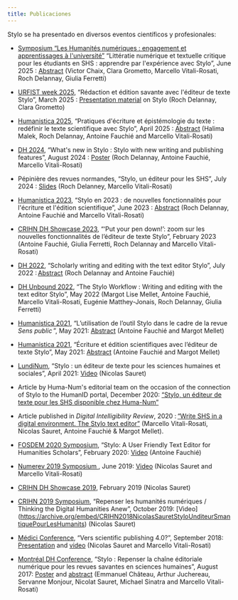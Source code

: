 ```yaml
---
title: Publicaciones
---
```


Stylo se ha presentado en diversos eventos científicos y profesionales:

- [Symposium “Les Humanités numériques : engagement et apprentissages à l'université”](https://humanitesnum.sciencesconf.org/) “Littératie numérique et textuelle critique pour les étudiants en SHS : apprendre par l'expérience avec Stylo”, June 2025 : [Abstract](https://newsletter-nexus.univ-montp3.fr/Resumes%20colloque_HN25.pdf) (Victor Chaix, Clara Grometto, Marcello Vitali-Rosati, Roch Delannay, Giulia Ferretti)

- [URFIST week 2025](https://sygefor.reseau-urfist.fr/#/training/11038/), “Rédaction et édition savante avec l'éditeur de texte Stylo”, March 2025 : [Presentation material](https://stylo.huma-num.fr/article/678a41d73449b80012599909/annotate) on Stylo (Roch Delannay, Clara Grometto)

- [Humanistica 2025](https://humanistica2025.sciencesconf.org/), “Pratiques d'écriture et épistémologie du texte : redéfinir le texte scientifique avec Stylo”, April 2025 : [Abstract](https://www.ecrituresnumeriques.ca/fr/evenements/2025/04/05/humanistica-2025) (Halima Malek, Roch Delannay, Antoine Fauchié and Marcello Vitali-Rosati)

- [DH 2024](https://dh2024.adho.org/), “What's new in Stylo : Stylo with new writing and publishing features”, August 2024 : [Poster](/uploads/pdf/stylo-poster-adho-2024.pdf) (Roch Delannay, Antoine Fauchié, Marcello Vitali-Rosati)

- Pépinière des revues normandes, “Stylo, un éditeur pour les SHS”, July 2024 : [Slides](https://rochdelannay.net/presentations/stylo_normandie_24.html) (Roch Delanney, Marcello Vitali-Rosati)

- [Humanistica 2023](https://humanistica2023.sciencesconf.org/), “Stylo en 2023 : de nouvelles fonctionnalités pour l'écriture et l'édition scientifique”, June 2023 : [Abstract](https://hal.science/HUMANISTICA-2023/hal-04126432v1) (Roch Delannay, Antoine Fauchié and Marcello Vitali-Rosati)

- [CRIHN DH Showcase 2023](https://www.ecrituresnumeriques.ca/fr/evenements/2023/02/02/vitrine-sur-les-humanites-numeriques-du-centre-de-recherche-interuniversitaire-sur-les-humanites-numeriques), “‘Put your pen down!’: zoom sur les nouvelles fonctionnalités de l’éditeur de texte Stylo”, February 2023 (Antoine Fauchié, Giulia Ferretti, Roch Delannay and Marcello Vitali-Rosati)

- [DH 2022](https://dh2022.adho.org/), “Scholarly writing and editing with the text editor Stylo”, July 2022 : [Abstract](https://dh2022.adho.org/workshops-and-tutorials/wt-06) (Roch Delannay and Antoine Fauchié)

- [DH Unbound 2022](https://dhunbound2022.ach.org/), “The Stylo Workflow : Writing and editing with the text editor Stylo”, May 2022 (Margot Lise Mellet, Antoine Fauchié, Marcello Vitali-Rosati, Eugénie Matthey-Jonais, Roch Delannay, Giulia Ferretti)

- [Humanistica 2021](https://humanistica2021.sciencesconf.org), “L’utilisation de l’outil Stylo dans le cadre de la revue *Sens public* ”, May 2021: [Abstract](https://humanistica2021.sciencesconf.org/340826) (Antoine Fauchié and Margot Mellet)

- [Humanistica 2021](https://humanistica2021.sciencesconf.org), “Écriture et édition scientifiques avec l’éditeur de texte Stylo”, May 2021: [Abstract](https://humanistica2021.sciencesconf.org/340911) (Antoine Fauchié and Margot Mellet)

- [LundiNum](https://agenda.inha.fr/events/stylo-un-editeur-de-texte-pour-les-sciences-humaines-et-sociales), “Stylo : un éditeur de texte pour les sciences humaines et sociales”, April 2021: [Video](https://www.youtube.com/watch?v=ATvCk6NSpdQ&list=PLsl8NWzVv6T2CQFtBOfnlA_EKLFeCFSUG) (Nicolas Sauret)

- Article by Huma-Num's editorial team on the occasion of the connection of Stylo to the HumanID portal, December 2020: [“Stylo, un éditeur de texte pour les SHS disponible chez Huma-Num”](https://humanum.hypotheses.org/6311)

- Article published in *Digital Intelligibility Review*, 2020 : [“Write SHS in a digital environment. The Stylo text editor”](https://doi.org/10.34745/numerev_1697) (Marcello Vitali-Rosati, Nicolas Sauret, Antoine Fauchié & Margot Mellet).

- [FOSDEM 2020 Symposium](https://archive.fosdem.org/2020/), “Stylo: A User Friendly Text Editor for Humanities Scholars”, February 2020: [Video](https://youtu.be/OymvZQpkFAM) (Antoine Fauchié)

- [Numerev 2019 Symposium ](https://numerev.com/agenda.id-9.html), June 2019: [Video](https://youtu.be/-WHoTXw6Two?t=20878) (Nicolas Sauret and Marcello Vitali-Rosati)

- [CRIHN DH Showcase 2019](https://crihn.openum.ca/nouvelles/2018/12/01/vitrine-hn-dh-showcase-2019/), February 2019 (Nicolas Sauret)

- [CRIHN 2019 Symposium](https://www.crihn.org/colloque-2018/), “Repenser les humanités numériques / Thinking the Digital Humanities Anew”, October 2019: [Video] (https://archive.org/embed/CRIHN2018NicolasSauretStyloUnditeurSmantiquePourLesHumanits) (Nicolas Sauret)

- [Médici Conference](https://medici2018.sciencesconf.org/), “Vers scientific publishing 4.0?”, September 2018: [Presentation](https://ecrituresnumeriques.github.io/s_StyloMedici/) and [video](https://www.youtube.com/embed/qcwEqbcxBF8) (Nicolas Sauret and Marcello Vitali-Rosati)

- [Montréal DH Conference](https://dh2017.adho.org/program-2/abstracts/), “Stylo : Repenser la chaîne éditoriale numérique pour les revues savantes en sciences humaines”, August 2017: [Poster](/uploads/pdf/poster_Stylo_DH2017.pdf) and [abstract](https://dh2017.adho.org/abstracts/224/224.pdf) (Emmanuel Château, Arthur Juchereau, Servanne Monjour, Nicolat Sauret, Michael Sinatra and Marcello Vitali-Rosati)
